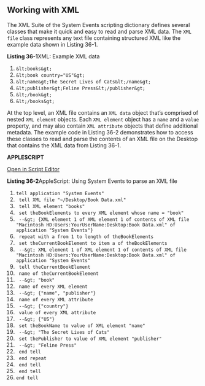 <a id="//apple_ref/doc/uid/TP40016239-CH67"></a><a id="//apple_ref/doc/uid/TP40016239-CH67-SW1"></a>

## Working with XML

The XML Suite of the System Events scripting dictionary defines several classes that make it quick and easy to read and parse XML data. The `XML file` class represents any text file containing structured XML like the example data shown in Listing 36-1.

<a id="//apple_ref/doc/uid/TP40016239-CH67-SW3"></a>
**Listing 36-1**XML: Example XML data

1. `&lt;books&gt;`
2. `&lt;book country="US"&gt;`
3. `&lt;name&gt;The Secret Lives of Cats&lt;/name&gt;`
4. `&lt;publisher&gt;Feline Press&lt;/publisher&gt;`
5. `&lt;/book&gt;`
6. `&lt;/books&gt;`

At the top level, an XML file contains an `XML data` object that’s comprised of nested `XML element` objects. Each `XML element` object has a `name` and a `value` property, and may also contain `XML attribute` objects that define additional metadata. The example code in Listing 36-2 demonstrates how to access these classes to read and parse the contents of an XML file on the Desktop that contains the XML data from Listing 36-1.

**APPLESCRIPT**

[Open in Script Editor](https://developer.apple.com/library/archive/mac-automation-scripting-guide/applescript:/com.apple.scripteditor?action=new&script=tell%20application%20%22System%20Events%22%0A%20%20%20%20tell%20XML%20file%20%22~%2FDesktop%2FBook%20Data.xml%22%0A%20%20%20%20%20%20%20%20tell%20XML%20element%20%22books%22%0A%20%20%20%20%20%20%20%20%20%20%20%20set%20theBookElements%20to%20every%20XML%20element%20whose%20name%20%3D%20%22book%22%0A%20%20%20%20%20%20%20%20%20%20%20%20--%3E%20%7BXML%20element%201%20of%20XML%20element%201%20of%20contents%20of%20XML%20file%20%22Macintosh%20HD%3AUsers%3AYourUserName%3ADesktop%3ABook%20Data.xml%22%20of%20application%20%22System%20Events%22%7D%0A%0A%20%20%20%20%20%20%20%20%20%20%20%20repeat%20with%20a%20from%201%20to%20length%20of%20theBookElements%0A%20%20%20%20%20%20%20%20%20%20%20%20%20%20%20%20set%20theCurrentBookElement%20to%20item%20a%20of%20theBookElements%0A%20%20%20%20%20%20%20%20%20%20%20%20%20%20%20%20--%3E%20XML%20element%201%20of%20XML%20element%201%20of%20contents%20of%20XML%20file%20%22Macintosh%20HD%3AUsers%3Abwaldie%3ADesktop%3ABook%20Data.xml%22%20of%20application%20%22System%20Events%22%0A%0A%20%20%20%20%20%20%20%20%20%20%20%20%20%20%20%20tell%20theCurrentBookElement%0A%20%20%20%20%20%20%20%20%20%20%20%20%20%20%20%20%20%20%20%20name%20of%20theCurrentBookElement%0A%20%20%20%20%20%20%20%20%20%20%20%20%20%20%20%20%20%20%20%20--%3E%20%22book%22%0A%0A%20%20%20%20%20%20%20%20%20%20%20%20%20%20%20%20%20%20%20%20name%20of%20every%20XML%20element%0A%20%20%20%20%20%20%20%20%20%20%20%20%20%20%20%20%20%20%20%20--%3E%20%7B%22name%22%2C%20%22publisher%22%7D%0A%0A%20%20%20%20%20%20%20%20%20%20%20%20%20%20%20%20%20%20%20%20name%20of%20every%20XML%20attribute%0A%20%20%20%20%20%20%20%20%20%20%20%20%20%20%20%20%20%20%20%20--%3E%20%7B%22country%22%7D%0A%0A%20%20%20%20%20%20%20%20%20%20%20%20%20%20%20%20%20%20%20%20value%20of%20every%20XML%20attribute%0A%20%20%20%20%20%20%20%20%20%20%20%20%20%20%20%20%20%20%20%20--%3E%20%7B%22US%22%7D%0A%0A%20%20%20%20%20%20%20%20%20%20%20%20%20%20%20%20%20%20%20%20set%20theBookName%20to%20value%20of%20XML%20element%20%22name%22%0A%20%20%20%20%20%20%20%20%20%20%20%20%20%20%20%20%20%20%20%20--%3E%20%22The%20Secret%20Lives%20of%20Cats%22%0A%0A%20%20%20%20%20%20%20%20%20%20%20%20%20%20%20%20%20%20%20%20set%20thePublisher%20to%20value%20of%20XML%20element%20%22publisher%22%0A%20%20%20%20%20%20%20%20%20%20%20%20%20%20%20%20%20%20%20%20--%3E%20%22Feline%20Press%22%0A%20%20%20%20%20%20%20%20%20%20%20%20%20%20%20%20end%20tell%0A%20%20%20%20%20%20%20%20%20%20%20%20end%20repeat%0A%20%20%20%20%20%20%20%20end%20tell%0A%20%20%20%20end%20tell%0Aend%20tell)

<a id="//apple_ref/doc/uid/TP40016239-CH67-SW2"></a>
**Listing 36-2**AppleScript: Using System Events to parse an XML file

1. `tell application "System Events"`
2. ` tell XML file "~/Desktop/Book Data.xml"`
3. ` tell XML element "books"`
4. ` set theBookElements to every XML element whose name = "book"`
5. ` --&gt; {XML element 1 of XML element 1 of contents of XML file "Macintosh HD:Users:YourUserName:Desktop:Book Data.xml" of application "System Events"}`
7. ` repeat with a from 1 to length of theBookElements`
8. ` set theCurrentBookElement to item a of theBookElements`
9. ` --&gt; XML element 1 of XML element 1 of contents of XML file "Macintosh HD:Users:YourUserName:Desktop:Book Data.xml" of application "System Events"`
11. ` tell theCurrentBookElement`
12. ` name of theCurrentBookElement`
13. ` --&gt; "book"`
15. ` name of every XML element`
16. ` --&gt; {"name", "publisher"}`
18. ` name of every XML attribute`
19. ` --&gt; {"country"}`
21. ` value of every XML attribute`
22. ` --&gt; {"US"}`
24. ` set theBookName to value of XML element "name"`
25. ` --&gt; "The Secret Lives of Cats"`
27. ` set thePublisher to value of XML element "publisher"`
28. ` --&gt; "Feline Press"`
29. ` end tell`
30. ` end repeat`
31. ` end tell`
32. ` end tell`
33. `end tell`
